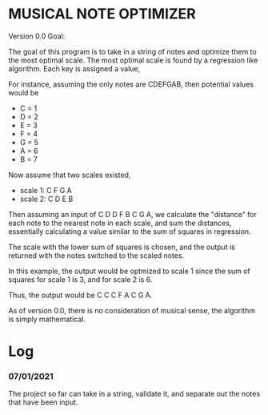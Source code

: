 # MUSICAL NOTE OPTIMIZER

Version 0.0 Goal:

The goal of this program is to take in a string of notes and optimize them to the most optimal scale. The most optimal scale is found by a regression like algorithm. Each key is assigned a value,

For instance, assuming the only notes are CDEFGAB, then potential values would be
* C = 1
* D = 2
* E = 3
* F = 4
* G = 5
* A = 6
* B = 7

Now assume that two scales existed,
* scale 1: C F G A
* scale 2: C D E B

Then assuming an input of C D D F B C G A, we calculate the "distance" for each note to the nearest note in each scale, and sum the distances, essentially calculating a value similar to the sum of squares in regression.

The scale with the lower sum of squares is chosen, and the output is returned with the notes switched to the scaled notes.

In this example, the output would be optmized to scale 1 since the sum of squares for scale 1 is 3, and for scale 2 is 6.

Thus, the output would be C C C F A C G A.

As of version 0.0, there is no consideration of musical sense, the algorithm is simply mathematical. 


# Log
### 07/01/2021
The project so far can take in a string, validate it, and separate out the notes that have been input.